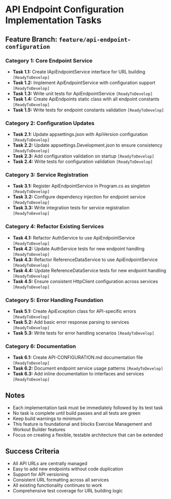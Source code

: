 # API Endpoint Configuration Implementation Tasks

## Feature Branch: `feature/api-endpoint-configuration`

### Category 1: Core Endpoint Service
- **Task 1.1:** Create IApiEndpointService interface for URL building `[ReadyToDevelop]`
- **Task 1.2:** Implement ApiEndpointService with configuration support `[ReadyToDevelop]`
- **Task 1.3:** Write unit tests for ApiEndpointService `[ReadyToDevelop]`
- **Task 1.4:** Create ApiEndpoints static class with all endpoint constants `[ReadyToDevelop]`
- **Task 1.5:** Write tests for endpoint constants validation `[ReadyToDevelop]`

### Category 2: Configuration Updates
- **Task 2.1:** Update appsettings.json with ApiVersion configuration `[ReadyToDevelop]`
- **Task 2.2:** Update appsettings.Development.json to ensure consistency `[ReadyToDevelop]`
- **Task 2.3:** Add configuration validation on startup `[ReadyToDevelop]`
- **Task 2.4:** Write tests for configuration validation `[ReadyToDevelop]`

### Category 3: Service Registration
- **Task 3.1:** Register ApiEndpointService in Program.cs as singleton `[ReadyToDevelop]`
- **Task 3.2:** Configure dependency injection for endpoint service `[ReadyToDevelop]`
- **Task 3.3:** Write integration tests for service registration `[ReadyToDevelop]`

### Category 4: Refactor Existing Services
- **Task 4.1:** Refactor AuthService to use ApiEndpointService `[ReadyToDevelop]`
- **Task 4.2:** Update AuthService tests for new endpoint handling `[ReadyToDevelop]`
- **Task 4.3:** Refactor ReferenceDataService to use ApiEndpointService `[ReadyToDevelop]`
- **Task 4.4:** Update ReferenceDataService tests for new endpoint handling `[ReadyToDevelop]`
- **Task 4.5:** Ensure consistent HttpClient configuration across services `[ReadyToDevelop]`

### Category 5: Error Handling Foundation
- **Task 5.1:** Create ApiException class for API-specific errors `[ReadyToDevelop]`
- **Task 5.2:** Add basic error response parsing to services `[ReadyToDevelop]`
- **Task 5.3:** Write tests for error handling scenarios `[ReadyToDevelop]`

### Category 6: Documentation
- **Task 6.1:** Create API-CONFIGURATION.md documentation file `[ReadyToDevelop]`
- **Task 6.2:** Document endpoint service usage patterns `[ReadyToDevelop]`
- **Task 6.3:** Add inline documentation to interfaces and services `[ReadyToDevelop]`

## Notes
- Each implementation task must be immediately followed by its test task
- No task is complete until build passes and all tests are green
- Keep build warnings to minimum
- This feature is foundational and blocks Exercise Management and Workout Builder features
- Focus on creating a flexible, testable architecture that can be extended

## Success Criteria
- All API URLs are centrally managed
- Easy to add new endpoints without code duplication
- Support for API versioning
- Consistent URL formatting across all services
- All existing functionality continues to work
- Comprehensive test coverage for URL building logic